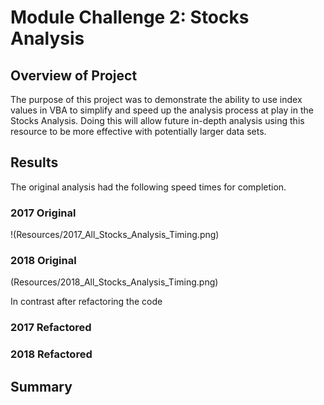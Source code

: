 # Module Challenge 2: Stocks Analysis
## Overview of Project
The purpose of this project was to demonstrate the ability to use index values in VBA  to simplify and speed up the analysis process at play in the Stocks Analysis. Doing this will allow future in-depth analysis using this resource to be more effective with potentially larger data sets.

## Results
The original analysis had the following speed times for completion.

### 2017 Original
!(Resources/2017_All_Stocks_Analysis_Timing.png)

### 2018 Original
(Resources/2018_All_Stocks_Analysis_Timing.png)

In contrast after refactoring the code 

### 2017 Refactored

### 2018 Refactored

## Summary